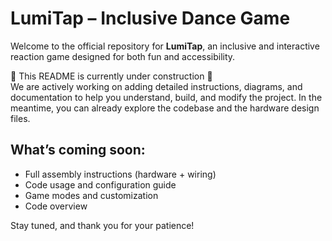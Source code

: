 # LumiTap – Inclusive Dance Game

Welcome to the official repository for **LumiTap**, an inclusive and interactive reaction game designed for both fun and accessibility.

🚧 This README is currently under construction 🚧  
We are actively working on adding detailed instructions, diagrams, and documentation to help you understand, build, and modify the project. In the meantime, you can already explore the codebase and the hardware design files.

## What’s coming soon:
- Full assembly instructions (hardware + wiring)
- Code usage and configuration guide
- Game modes and customization
- Code overview

Stay tuned, and thank you for your patience!
